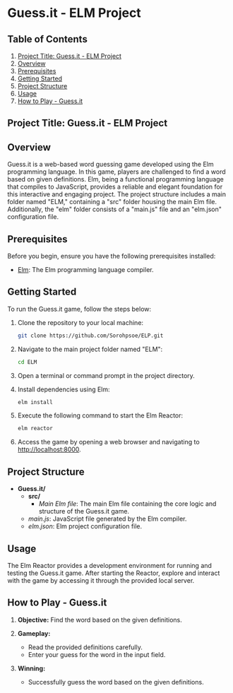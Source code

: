# Guess.it - ELM Project

## Table of Contents

1. [Project Title: Guess.it - ELM Project](#project-title-guessit-elm-project)
2. [Overview](#overview)
3. [Prerequisites](#prerequisites)
4. [Getting Started](#getting-started)
5. [Project Structure](#project-structure)
6. [Usage](#usage)
7. [How to Play - Guess.it](#how-to-play-guessit)


## Project Title: Guess.it - ELM Project

## Overview

Guess.it is a web-based word guessing game developed using the Elm programming language. In this game, players are challenged to find a word based on given definitions. Elm, being a functional programming language that compiles to JavaScript, provides a reliable and elegant foundation for this interactive and engaging project. The project structure includes a main folder named "ELM," containing a "src" folder housing the main Elm file. Additionally, the "elm" folder consists of a "main.js" file and an "elm.json" configuration file.

## Prerequisites

Before you begin, ensure you have the following prerequisites installed:

- [Elm](https://guide.elm-lang.org/install/elm.html): The Elm programming language compiler.

## Getting Started

To run the Guess.it game, follow the steps below:

1. Clone the repository to your local machine:

   ```bash
   git clone https://github.com/Sorohpsoe/ELP.git
   ```

2. Navigate to the main project folder named "ELM":

   ```bash
   cd ELM
   ```

3. Open a terminal or command prompt in the project directory.

4. Install dependencies using Elm:

   ```bash
   elm install
   ```

5. Execute the following command to start the Elm Reactor:

   ```bash
   elm reactor
   ```

6. Access the game by opening a web browser and navigating to [http://localhost:8000](http://localhost:8000).

## Project Structure

- **Guess.it/**
  - **src/**
    - *Main Elm file*: The main Elm file containing the core logic and structure of the Guess.it game.
  - *main.js*: JavaScript file generated by the Elm compiler.
  - *elm.json*: Elm project configuration file.

## Usage

The Elm Reactor provides a development environment for running and testing the Guess.it game. After starting the Reactor, explore and interact with the game by accessing it through the provided local server.

## How to Play - Guess.it

1. **Objective:** Find the word based on the given definitions.

2. **Gameplay:**
   - Read the provided definitions carefully.
   - Enter your guess for the word in the input field.

3. **Winning:**
   - Successfully guess the word based on the given definitions.


